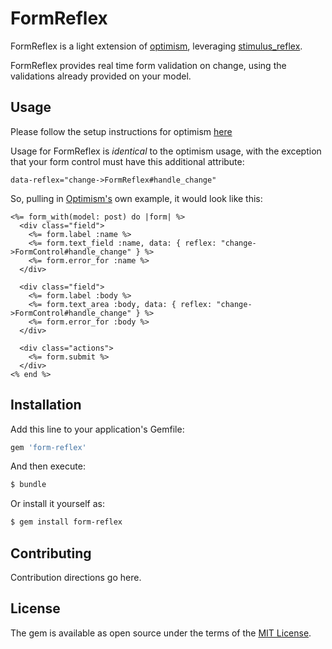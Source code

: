 # FormReflex
FormReflex is a light extension of [optimism](https://optimism.leastbad.com/), leveraging [stimulus_reflex](https://docs.stimulusreflex.com/).

FormReflex provides real time form validation on change, using the validations already provided on your model.

## Usage

Please follow the setup instructions for optimism [here](https://optimism.leastbad.com/quick-start)

Usage for FormReflex is *identical* to the optimism usage, with the exception that your form control must have this additional attribute:

```erb
data-reflex="change->FormReflex#handle_change"
```

So, pulling in [Optimism's](https://optimism.leastbad.com/) own example, it would look like this:

```erb
<%= form_with(model: post) do |form| %>
  <div class="field">
    <%= form.label :name %>
    <%= form.text_field :name, data: { reflex: "change->FormControl#handle_change" } %>
    <%= form.error_for :name %>
  </div>

  <div class="field">
    <%= form.label :body %>
    <%= form.text_area :body, data: { reflex: "change->FormControl#handle_change" } %>
    <%= form.error_for :body %>
  </div>

  <div class="actions">
    <%= form.submit %>
  </div>
<% end %>
```


## Installation
Add this line to your application's Gemfile:

```ruby
gem 'form-reflex'
```

And then execute:
```bash
$ bundle
```

Or install it yourself as:
```bash
$ gem install form-reflex
```

## Contributing
Contribution directions go here.

## License
The gem is available as open source under the terms of the [MIT License](https://opensource.org/licenses/MIT).
